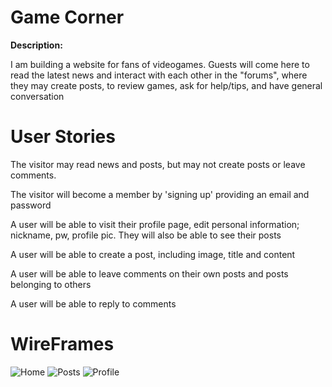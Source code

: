 **Game Corner**
========================================================================================================================================

**Description:**

I am building a website for fans of videogames. Guests will come here to read the latest news and interact with each other in the "forums", where they may create posts, to review games, ask for help/tips, and have general conversation 

**User Stories**
========================================================================================================================================
The visitor may read news and posts, but may not create posts or leave comments.

The visitor will become a member by 'signing up' providing an email and password

A user will be able to visit their profile page, edit personal information; nickname, pw, profile pic. They will also be able to see their posts

A user will be able to create a post,  including image, title and content

A user will be able to leave comments on their own posts and posts belonging to others

A user will be able to reply to comments

**WireFrames**
=========================================================================================================================================

![Home]("https://github.com/mariolm16/Game-Forum/blob/master/Home.png")
![Posts]("https://github.com/mariolm16/Game-Forum/blob/master/Posts.png")
![Profile]("https://github.com/mariolm16/Game-Forum/blob/master/Profile.png")
